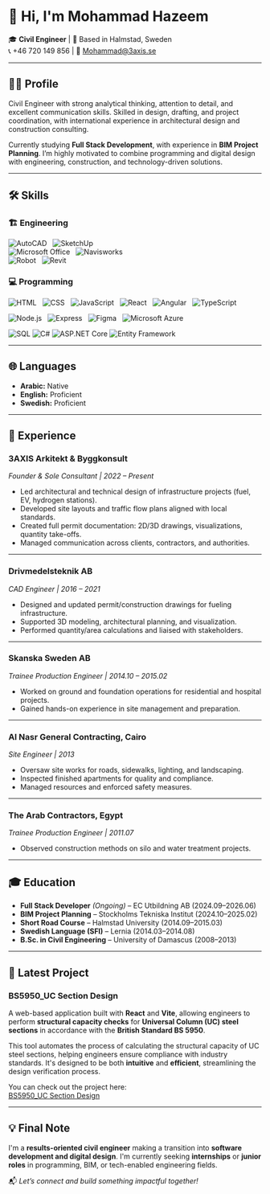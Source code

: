 # 👋 Hi, I'm Mohammad Hazeem

🎓 **Civil Engineer** | 📍 Based in Halmstad, Sweden  
📞 +46 720 149 856 | 📧 Mohammad@3axis.se  

---

## 🧑‍💼 Profile

Civil Engineer with strong analytical thinking, attention to detail, and excellent communication skills. Skilled in design, drafting, and project coordination, with international experience in architectural design and construction consulting.

Currently studying **Full Stack Development**, with experience in **BIM Project Planning**. I’m highly motivated to combine programming and digital design with engineering, construction, and technology-driven solutions.

---

## 🛠 Skills

### 🏗 Engineering
 ![AutoCAD](https://img.shields.io/badge/AutoCAD-0e76a8?style=for-the-badge&logo=autocad) &nbsp; ![SketchUp](https://img.shields.io/badge/SketchUp-000000?style=for-the-badge&logo=sketchup)  
 ![Microsoft Office](https://img.shields.io/badge/Microsoft%20Office-D83B01?style=for-the-badge&logo=microsoft-office) &nbsp; ![Navisworks](https://img.shields.io/badge/Navisworks-333333?style=for-the-badge&logo=autodesk)  
 ![Robot](https://img.shields.io/badge/Robot%20Structural%20Analysis-1b3e53?style=for-the-badge&logo=autodesk) &nbsp; ![Revit](https://img.shields.io/badge/Revit-2e2e2e?style=for-the-badge&logo=revit) 

### 💻 Programming
![HTML](https://img.shields.io/badge/HTML5-E34F26?style=for-the-badge&logo=html5&logoColor=white) &nbsp; ![CSS](https://img.shields.io/badge/CSS3-1572B6?style=for-the-badge&logo=css3&logoColor=white) &nbsp; ![JavaScript](https://img.shields.io/badge/JavaScript-FFEB3B?style=for-the-badge&logo=javascript&logoColor=black) &nbsp;  ![React](https://camo.githubusercontent.com/bf2f08f2dc847a80500375f677d8e7ac983e43d32874ac7df6ca6f8ad30c6eee/68747470733a2f2f696d672e736869656c64732e696f2f62616467652f52656163742d3631444146423f7374796c653d666f722d7468652d6261646765266c6f676f3d7265616374266c6f676f436f6c6f723d626c61636b) &nbsp; ![Angular](https://img.shields.io/badge/Angular-DD0031?style=for-the-badge&logo=angular&logoColor=white) &nbsp; ![TypeScript](https://img.shields.io/badge/TypeScript-007ACC?style=for-the-badge&logo=typescript&logoColor=white)


![Node.js](https://img.shields.io/badge/Node.js-339933?style=for-the-badge&logo=node.js&logoColor=white) &nbsp; ![Express](https://img.shields.io/badge/Express.js-000000?style=for-the-badge&logo=express) &nbsp; ![Figma](https://img.shields.io/badge/Figma-F5A300?style=for-the-badge&logo=figma) &nbsp; ![Microsoft Azure](https://img.shields.io/badge/Microsoft%20Azure-0089D6?style=for-the-badge&logo=microsoftazure&logoColor=white)  

![SQL](https://img.shields.io/badge/SQL-4479A1?style=for-the-badge&logo=microsoft-sql-server&logoColor=white&label=Learning%20In%20Progress)
![C#](https://img.shields.io/badge/C%23-239120?style=for-the-badge&logo=c-sharp&logoColor=white)
![ASP.NET Core](https://img.shields.io/badge/ASP.NET%20Core-512BD4?style=for-the-badge&logo=aspnetcore&logoColor=white)
![Entity Framework](https://img.shields.io/badge/Entity%20Framework-86D3A1?style=for-the-badge)



---

## 🌐 Languages

- **Arabic:** Native  
- **English:** Proficient  
- **Swedish:** Proficient

---

## 💼 Experience

### **3AXIS Arkitekt & Byggkonsult**  
*Founder & Sole Consultant | 2022 – Present*  
- Led architectural and technical design of infrastructure projects (fuel, EV, hydrogen stations).  
- Developed site layouts and traffic flow plans aligned with local standards.  
- Created full permit documentation: 2D/3D drawings, visualizations, quantity take-offs.  
- Managed communication across clients, contractors, and authorities.

---

### **Drivmedelsteknik AB**  
*CAD Engineer | 2016 – 2021*  
- Designed and updated permit/construction drawings for fueling infrastructure.  
- Supported 3D modeling, architectural planning, and visualization.  
- Performed quantity/area calculations and liaised with stakeholders.

---

### **Skanska Sweden AB**  
*Trainee Production Engineer | 2014.10 – 2015.02*  
- Worked on ground and foundation operations for residential and hospital projects.  
- Gained hands-on experience in site management and preparation.

---

### **Al Nasr General Contracting, Cairo**  
*Site Engineer | 2013*  
- Oversaw site works for roads, sidewalks, lighting, and landscaping.  
- Inspected finished apartments for quality and compliance.  
- Managed resources and enforced safety measures.

---

### **The Arab Contractors, Egypt**  
*Trainee Production Engineer | 2011.07*  
- Observed construction methods on silo and water treatment projects.

---

## 🎓 Education

- **Full Stack Developer** *(Ongoing)* – EC Utbildning AB (2024.09–2026.06)  
- **BIM Project Planning** – Stockholms Tekniska Institut (2024.10–2025.02)  
- **Short Road Course** – Halmstad University (2014.09–2015.03)  
- **Swedish Language (SFI)** – Lernia (2014.03–2014.08)  
- **B.Sc. in Civil Engineering** – University of Damascus (2008–2013)

---

## 🚀 Latest Project

### **BS5950_UC Section Design**
A web-based application built with **React** and **Vite**, allowing engineers to perform **structural capacity checks** for **Universal Column (UC) steel sections** in accordance with the **British Standard BS 5950**.

This tool automates the process of calculating the structural capacity of UC steel sections, helping engineers ensure compliance with industry standards. It's designed to be both **intuitive** and **efficient**, streamlining the design verification process.

You can check out the project here:  
[BS5950_UC Section Design](https://github.com/Hazeem89/BS5950_Column_Design)

---

## 💡 Final Note

I'm a **results-oriented civil engineer** making a transition into **software development and digital design**. I'm currently seeking **internships** or **junior roles** in programming, BIM, or tech-enabled engineering fields.

📬 *Let’s connect and build something impactful together!*
